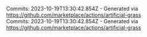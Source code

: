 Commits: 2023-10-19T13:30:42.854Z - Generated via https://github.com/marketplace/actions/artificial-grass
<br>
Commits: 2023-10-19T13:30:42.854Z - Generated via https://github.com/marketplace/actions/artificial-grass
<br>
